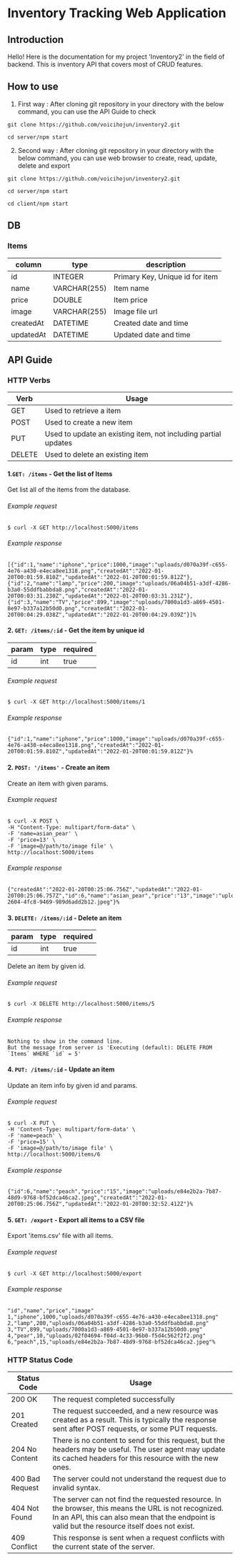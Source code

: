 # Inventory Tracking Web Application

## Introduction

Hello! Here is the documentation for my project 'Inventory2' in the field of backend. This is inventory API that covers most of CRUD features.

## How to use

1. First way : After cloning git repository in your directory with the below command, you can use the API Guide to check

```
git clone https://github.com/voicihojun/inventory2.git

cd server/npm start
```

2. Second way : After cloning git repository in your directory with the below command, you can use web browser to create, read, update, delete and export

```
git clone https://github.com/voicihojun/inventory2.git

cd server/npm start

cd client/npm start
```

## DB

### Items

| column    | type         | description                     |
| --------- | ------------ | ------------------------------- |
| id        | INTEGER      | Primary Key, Unique id for item |
| name      | VARCHAR(255) | Item name                       |
| price     | DOUBLE       | Item price                      |
| image     | VARCHAR(255) | Image file url                  |
| createdAt | DATETIME     | Created date and time           |
| updatedAt | DATETIME     | Updated date and time           |

## API Guide

### HTTP Verbs

| Verb   | Usage                                                          |
| ------ | -------------------------------------------------------------- |
| GET    | Used to retrieve a item                                        |
| POST   | Used to create a new item                                      |
| PUT    | Used to update an existing item, not including partial updates |
| DELETE | Used to delete an existing item                                |

#### 1.`GET: /items` - Get the list of Items

Get list all of the items from the database.

###### Example request

```
$ curl -X GET http://localhost:5000/items
```

###### Example response

```
[{"id":1,"name":"iphone","price":1000,"image":"uploads/d070a39f-c655-4e76-a430-e4eca8ee1318.png","createdAt":"2022-01-20T00:01:59.810Z","updatedAt":"2022-01-20T00:01:59.812Z"},{"id":2,"name":"lamp","price":200,"image":"uploads/06a04b51-a3df-4286-b3a0-55ddfbabbda8.png","createdAt":"2022-01-20T00:03:31.230Z","updatedAt":"2022-01-20T00:03:31.231Z"},{"id":3,"name":"TV","price":899,"image":"uploads/7000a1d3-a869-4501-8e97-b337a12b50d0.png","createdAt":"2022-01-20T00:04:29.038Z","updatedAt":"2022-01-20T00:04:29.039Z"}]%
```

#### 2. `GET: /items/:id` - Get the item by unique id

| param | type | required |
| ----- | ---- | -------- |
| id    | int  | true     |

###### Example request

```
$ curl -X GET http://localhost:5000/items/1
```

###### Example response

```
{"id":1,"name":"iphone","price":1000,"image":"uploads/d070a39f-c655-4e76-a430-e4eca8ee1318.png","createdAt":"2022-01-20T00:01:59.810Z","updatedAt":"2022-01-20T00:01:59.812Z"}%
```

#### 2. `POST: '/items'` - Create an item

Create an item with given params.

###### Example request

```
$ curl -X POST \
-H "Content-Type: multipart/form-data" \
-F 'name=asian_pear' \
-F 'price=13' \
-F 'image=@/path/to/image file' \
http://localhost:5000/items
```

###### Example response

```
{"createdAt":"2022-01-20T00:25:06.756Z","updatedAt":"2022-01-20T00:25:06.757Z","id":6,"name":"asian_pear","price":"13","image":"uploads/20af961e-2604-4fc8-9469-989d6add2b12.jpeg"}%
```

#### 3. `DELETE: /items/:id` - Delete an item

| param | type | required |
| ----- | ---- | -------- |
| id    | int  | true     |

Delete an item by given id.

###### Example request

```
$ curl -X DELETE http://localhost:5000/items/5
```

###### Example response

```
Nothing to show in the command line.
But the message from server is 'Executing (default): DELETE FROM `Items` WHERE `id` = 5'
```

#### 4. `PUT: /items/:id` - Update an item

Update an item info by given id and params.

###### Example request

```
$ curl -X PUT \
-H 'Content-Type: multipart/form-data' \
-F 'name=peach' \
-F 'price=15' \
-F 'image=@/path/to/image file' \
http://localhost:5000/items/6
```

###### Example response

```
{"id":6,"name":"peach","price":"15","image":"uploads/e84e2b2a-7b87-48d9-9768-bf52dca46ca2.jpeg","createdAt":"2022-01-20T00:25:06.756Z","updatedAt":"2022-01-20T00:32:52.412Z"}%
```

#### 5. `GET: /export` - Export all items to a CSV file

Export 'items.csv' file with all items.

###### Example request

```
$ curl -X GET http://localhost:5000/export
```

###### Example response

```
"id","name","price","image"
1,"iphone",1000,"uploads/d070a39f-c655-4e76-a430-e4eca8ee1318.png"
2,"lamp",200,"uploads/06a04b51-a3df-4286-b3a0-55ddfbabbda8.png"
3,"TV",899,"uploads/7000a1d3-a869-4501-8e97-b337a12b50d0.png"
4,"pear",10,"uploads/02f04694-f04d-4c33-96b0-f5d4c562f2f2.png"
6,"peach",15,"uploads/e84e2b2a-7b87-48d9-9768-bf52dca46ca2.jpeg"%
```

### HTTP Status Code

| Status Code     | Usage                                                                                                                                                                                                  |
| --------------- | ------------------------------------------------------------------------------------------------------------------------------------------------------------------------------------------------------ |
| 200 OK          | The request completed successfully                                                                                                                                                                     |
| 201 Created     | The request succeeded, and a new resource was created as a result. This is typically the response sent after POST requests, or some PUT requests.                                                      |
| 204 No Content  | There is no content to send for this request, but the headers may be useful. The user agent may update its cached headers for this resource with the new ones.                                         |
| 400 Bad Request | The server could not understand the request due to invalid syntax.                                                                                                                                     |
| 404 Not Found   | The server can not find the requested resource. In the browser, this means the URL is not recognized. In an API, this can also mean that the endpoint is valid but the resource itself does not exist. |
| 409 Conflict    | This response is sent when a request conflicts with the current state of the server.                                                                                                                   |
